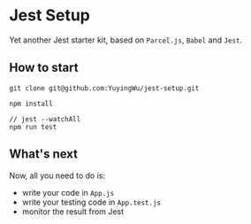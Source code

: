 # Jest Setup

Yet another Jest starter kit, based on `Parcel.js`, `Babel` and `Jest`.

## How to start

```
git clone git@github.com:YuyingWu/jest-setup.git

npm install

// jest --watchAll
npm run test
```

## What's next
Now, all you need to do is:

* write your code in `App.js`
* write your testing code in `App.test.js`
* monitor the result from Jest
